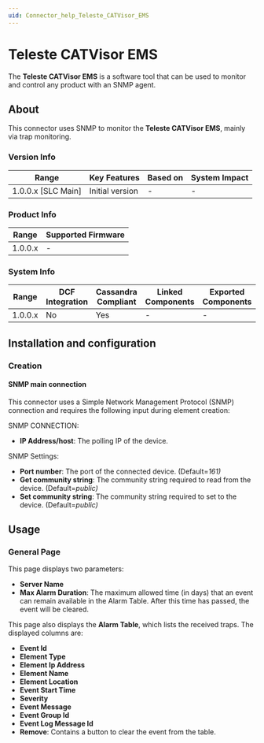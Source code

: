 ```yaml
---
uid: Connector_help_Teleste_CATVisor_EMS
---
```


# Teleste CATVisor EMS

The **Teleste CATVisor EMS** is a software tool that can be used to monitor and control any product with an SNMP agent.

## About

This connector uses SNMP to monitor the **Teleste CATVisor EMS**, mainly via trap monitoring.

### Version Info

| Range                | Key Features     | Based on     | System Impact     |
|----------------------|------------------|--------------|-------------------|
| 1.0.0.x [SLC Main]   | Initial version  | -            | -                 |

### Product Info

| Range     | Supported Firmware     |
|-----------|------------------------|
| 1.0.0.x   | -                      |

### System Info

| Range     | DCF Integration     | Cassandra Compliant     | Linked Components     | Exported Components     |
|-----------|---------------------|-------------------------|-----------------------|-------------------------|
| 1.0.0.x   | No                  | Yes                     | -                     | -                       |

## Installation and configuration

### Creation

#### SNMP main connection

This connector uses a Simple Network Management Protocol (SNMP) connection and requires the following input during element creation:

SNMP CONNECTION:

- **IP Address/host**: The polling IP of the device.

SNMP Settings:

- **Port number**: The port of the connected device. (Default=*161)*
- **Get community string**: The community string required to read from the device. (Default=*public)*
- **Set community string**: The community string required to set to the device. (Default=*public)*

## Usage

### General Page

This page displays two parameters:

- **Server Name**
- **Max Alarm Duration**: The maximum allowed time (in days) that an event can remain available in the Alarm Table. After this time has passed, the event will be cleared.

This page also displays the **Alarm Table**, which lists the received traps. The displayed columns are:

- **Event Id**
- **Element Type**
- **Element Ip Address**
- **Element Name**
- **Element Location**
- **Event Start Time**
- **Severity**
- **Event Message**
- **Event Group Id**
- **Event Log Message Id**
- **Remove**: Contains a button to clear the event from the table.
